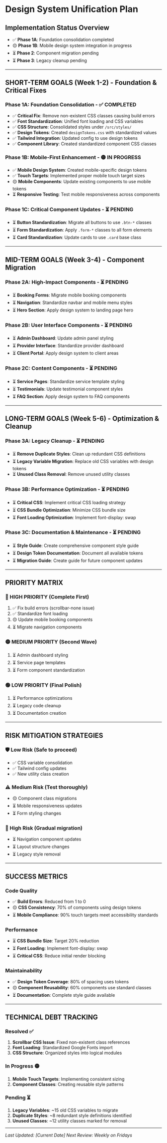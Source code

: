 
# Design System Unification Plan

## Implementation Status Overview
- ✅ **Phase 1A**: Foundation consolidation completed
- 🟡 **Phase 1B**: Mobile design system integration in progress
- ⏳ **Phase 2**: Component migration pending
- ⏳ **Phase 3**: Legacy cleanup pending

---

## SHORT-TERM GOALS (Week 1-2) - Foundation & Critical Fixes

### Phase 1A: Foundation Consolidation - ✅ COMPLETED
- ✅ **Critical Fix**: Remove non-existent CSS classes causing build errors
- ✅ **Font Standardization**: Unified font loading and CSS variables
- ✅ **CSS Structure**: Consolidated styles under `/src/styles/`
- ✅ **Design Tokens**: Created `designTokens.css` with standardized values
- ✅ **Tailwind Integration**: Updated config to use design tokens
- ✅ **Component Library**: Created standardized component CSS classes

### Phase 1B: Mobile-First Enhancement - 🟡 IN PROGRESS
- ✅ **Mobile Design System**: Created mobile-specific design tokens
- ✅ **Touch Targets**: Implemented proper mobile touch target sizes
- 🟡 **Mobile Components**: Update existing components to use mobile tokens
- ⏳ **Responsive Testing**: Test mobile responsiveness across components

### Phase 1C: Critical Component Updates - ⏳ PENDING
- ⏳ **Button Standardization**: Migrate all buttons to use `.btn-*` classes
- ⏳ **Form Standardization**: Apply `.form-*` classes to all form elements
- ⏳ **Card Standardization**: Update cards to use `.card` base class

---

## MID-TERM GOALS (Week 3-4) - Component Migration

### Phase 2A: High-Impact Components - ⏳ PENDING
- ⏳ **Booking Forms**: Migrate mobile booking components
- ⏳ **Navigation**: Standardize navbar and mobile menu styles
- ⏳ **Hero Section**: Apply design system to landing page hero

### Phase 2B: User Interface Components - ⏳ PENDING
- ⏳ **Admin Dashboard**: Update admin panel styling
- ⏳ **Provider Interface**: Standardize provider dashboard
- ⏳ **Client Portal**: Apply design system to client areas

### Phase 2C: Content Components - ⏳ PENDING
- ⏳ **Service Pages**: Standardize service template styling
- ⏳ **Testimonials**: Update testimonial component styles
- ⏳ **FAQ Section**: Apply design system to FAQ components

---

## LONG-TERM GOALS (Week 5-6) - Optimization & Cleanup

### Phase 3A: Legacy Cleanup - ⏳ PENDING
- ⏳ **Remove Duplicate Styles**: Clean up redundant CSS definitions
- ⏳ **Legacy Variable Migration**: Replace old CSS variables with design tokens
- ⏳ **Unused Class Removal**: Remove unused utility classes

### Phase 3B: Performance Optimization - ⏳ PENDING
- ⏳ **Critical CSS**: Implement critical CSS loading strategy
- ⏳ **CSS Bundle Optimization**: Minimize CSS bundle size
- ⏳ **Font Loading Optimization**: Implement font-display: swap

### Phase 3C: Documentation & Maintenance - ⏳ PENDING
- ⏳ **Style Guide**: Create comprehensive component style guide
- ⏳ **Design Token Documentation**: Document all available tokens
- ⏳ **Migration Guide**: Create guide for future component updates

---

## PRIORITY MATRIX

### 🔴 HIGH PRIORITY (Complete First)
1. ✅ Fix build errors (scrollbar-none issue)
2. ✅ Standardize font loading
3. 🟡 Update mobile booking components
4. ⏳ Migrate navigation components

### 🟡 MEDIUM PRIORITY (Second Wave)
1. ⏳ Admin dashboard styling
2. ⏳ Service page templates
3. ⏳ Form component standardization

### 🟢 LOW PRIORITY (Final Polish)
1. ⏳ Performance optimizations
2. ⏳ Legacy code cleanup
3. ⏳ Documentation creation

---

## RISK MITIGATION STRATEGIES

### 🛡️ Low Risk (Safe to proceed)
- ✅ CSS variable consolidation
- ✅ Tailwind config updates
- ✅ New utility class creation

### ⚠️ Medium Risk (Test thoroughly)
- 🟡 Component class migrations
- ⏳ Mobile responsiveness updates
- ⏳ Form styling changes

### 🚨 High Risk (Gradual migration)
- ⏳ Navigation component updates
- ⏳ Layout structure changes
- ⏳ Legacy style removal

---

## SUCCESS METRICS

### Code Quality
- ✅ **Build Errors**: Reduced from 1 to 0
- 🟡 **CSS Consistency**: 70% of components using design tokens
- ⏳ **Mobile Compliance**: 90% touch targets meet accessibility standards

### Performance
- ⏳ **CSS Bundle Size**: Target 20% reduction
- ⏳ **Font Loading**: Implement font-display: swap
- ⏳ **Critical CSS**: Reduce initial render blocking

### Maintainability
- ✅ **Design Token Coverage**: 80% of spacing uses tokens
- 🟡 **Component Reusability**: 60% components use standard classes
- ⏳ **Documentation**: Complete style guide available

---

## TECHNICAL DEBT TRACKING

### Resolved ✅
1. **Scrollbar CSS Issue**: Fixed non-existent class references
2. **Font Loading**: Standardized Google Fonts import
3. **CSS Structure**: Organized styles into logical modules

### In Progress 🟡
1. **Mobile Touch Targets**: Implementing consistent sizing
2. **Component Classes**: Creating reusable style patterns

### Pending ⏳
1. **Legacy Variables**: ~15 old CSS variables to migrate
2. **Duplicate Styles**: ~8 redundant style definitions identified
3. **Unused Classes**: ~12 utility classes marked for removal

---

*Last Updated: [Current Date]*
*Next Review: Weekly on Fridays*
